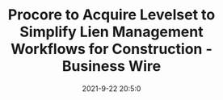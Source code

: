 ---
"title": "Procore to Acquire Levelset to Simplify Lien Management Workflows for Construction - Business Wire"
"date": "2021-9-22 20:5:0"
"feed_name": "GOOGLENEWSCONSTRUCTION"
"feed_website": "https://news.google.com/search?q=construction%2Bincident&hl=en-US&gl=US&ceid=US:en"
"feed_rss": "https://news.google.com/rss/search?q=construction%2Bincident&hl=en-US&gl=US&ceid=US:en"
"link": "https://www.businesswire.com/news/home/20210922005931/en/Procore-to-Acquire-Levelset-to-Simplify-Lien-Management-Workflows-for-Construction"
"file": "_posts/2021-1-1-6d224d7f3401d3ba77d0c3ba1c6586f6b72feb2d.md"
"accident": "0"
"drilling": "0"
"dead": "0"
"injured": "0"
"where": "unknown site"
---